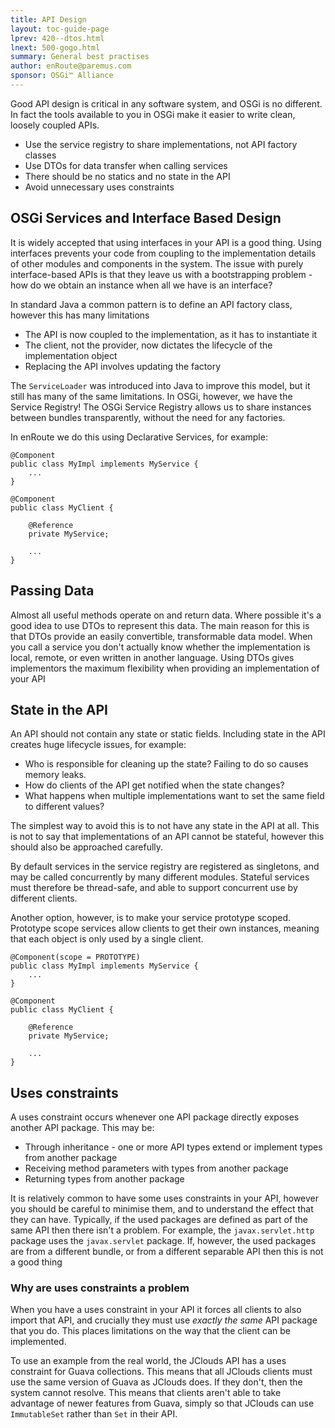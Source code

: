 ```yaml
---
title: API Design
layout: toc-guide-page
lprev: 420--dtos.html 
lnext: 500-gogo.html 
summary: General best practises  
author: enRoute@paremus.com
sponsor: OSGi™ Alliance 
---
```


Good API design is critical in any software system, and OSGi is no different. In fact the tools available to you in OSGi make it easier to write clean, loosely coupled APIs.

* Use the service registry to share implementations, not API factory classes
* Use DTOs for data transfer when calling services
* There should be no statics and no state in the API
* Avoid unnecessary uses constraints

## OSGi Services and Interface Based Design

It is widely accepted that using interfaces in your API is a good thing. Using interfaces prevents your code from coupling to the implementation details of other modules and components in the system. The issue with purely interface-based APIs is that they leave us with a bootstrapping problem - how do we obtain an instance when all we have is an interface?

In standard Java a common pattern is to define an API factory class, however this has many limitations

* The API is now coupled to the implementation, as it has to instantiate it
* The client, not the provider, now dictates the lifecycle of the implementation object
* Replacing the API involves updating the factory

The `ServiceLoader` was introduced into Java to improve this model, but it still has many of the same limitations. In OSGi, however, we have the Service Registry! The OSGi Service Registry allows us to share instances between bundles transparently, without the need for any factories. 

In enRoute we do this using Declarative Services, for example:

    @Component
    public class MyImpl implements MyService {
        ...
    }

    @Component
    public class MyClient {
    
        @Reference
        private MyService;
    
        ...
    }

## Passing Data

Almost all useful methods operate on and return data. Where possible it's a good idea to use DTOs to represent this data. The main reason for this is that DTOs provide an easily convertible, transformable data model. When you call a service you don't actually know whether the implementation is local, remote, or even written in another language. Using DTOs gives implementors the maximum flexibility when providing an implementation of your API

## State in the API

An API should not contain any state or static fields. Including state in the API creates huge lifecycle issues, for example:

* Who is responsible for cleaning up the state? Failing to do so causes memory leaks.
* How do clients of the API get notified when the state changes?
* What happens when multiple implementations want to set the same field to different values?

The simplest way to avoid this is to not have any state in the API at all. This is not to say that implementations of an API cannot be stateful, however this should also be approached carefully.

By default services in the service registry are registered as singletons, and may be called concurrently by many different modules. Stateful services must therefore be thread-safe, and able to support concurrent use by different clients. 

Another option, however, is to make your service prototype scoped. Prototype scope services allow clients to get their own instances, meaning that each object is only used by a single client.


    @Component(scope = PROTOTYPE)
    public class MyImpl implements MyService {
        ...
    }

    @Component
    public class MyClient {
    
        @Reference
        private MyService;
    
        ...
    }

## Uses constraints

A uses constraint occurs whenever one API package directly exposes another API package. This may be:

* Through inheritance - one or more API types extend or implement types from another package
* Receiving method parameters with types from another package
* Returning types from another package

It is relatively common to have some uses constraints in your API, however you should be careful to minimise them, and to understand the effect that they can have. Typically, if the used packages are defined as part of the same API then there isn't a problem. For example, the `javax.servlet.http` package uses the `javax.servlet` package. If, however, the used packages are from a different bundle, or from a different separable API then this is not a good thing

### Why are uses constraints a problem

When you have a uses constraint in your API it forces all clients to also import that API, and crucially they must use *exactly the same* API package that you do. This places limitations on the way that the client can be implemented.

To use an example from the real world, the JClouds API has a uses constraint for Guava collections. This means that all JClouds clients must use the same version of Guava as JClouds does. If they don't, then the system cannot resolve. This means that clients aren't able to take advantage of newer features from Guava, simply so that JClouds can use `ImmutableSet` rather than `Set` in their API.
